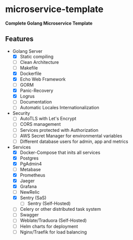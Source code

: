 # microservice-template
**Complete Golang Microservice Template**

## Features
- Golang Server
    - [x] Static compiling
    - [ ] Clean Architecture
    - [ ] Makefile
    - [x] Dockerfile
    - [x] Echo Web Framework
    - [ ] GORM
    - [x] Panic-Recovery
    - [x] Logrus
    - [ ] Documentation
    - [ ] Automatic Locales Internationalization
- Security
    - [ ] AutoTLS with Let's Encrypt
    - [ ] CORS management
    - [ ] Services protected with Authorization
    - [ ] AWS Secret Manager for environmental variables
    - [ ] Different database users for admin, app and metrics
- Services
    - [x] Docker-Compose that inits all services
    - [x] Postgres
    - [x] PgAdmin4
    - [ ] Metabase
    - [x] Prometheus
    - [x] Jaeger
    - [x] Grafana
    - [ ] NewRelic
    - [x] Sentry (SaS)
        - [ ] Sentry (Self-Hosted)
    - [ ] Celery or other distributed task system
    - [ ] Swagger
    - [ ] Weblate/Traduora (Self-Hosted)
    - [ ] Helm charts for deployment
    - [ ] Nginx/Traefik for load balancing
